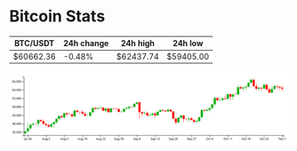 # Bitcoin Stats

BTC/USDT|24h change|24h high|24h low|
|---|---|---|---|
|$60662.36|-0.48%|$62437.74|$59405.00|

<img src="./chart.svg">
